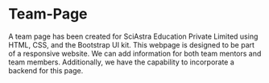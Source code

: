 # Team-Page

A team page has been created for SciAstra Education Private Limited using HTML, CSS, and the Bootstrap UI kit. This webpage is designed to be part of a responsive website.
We can add information for both team mentors and team members. Additionally, we have the capability to incorporate a backend for this page. 


